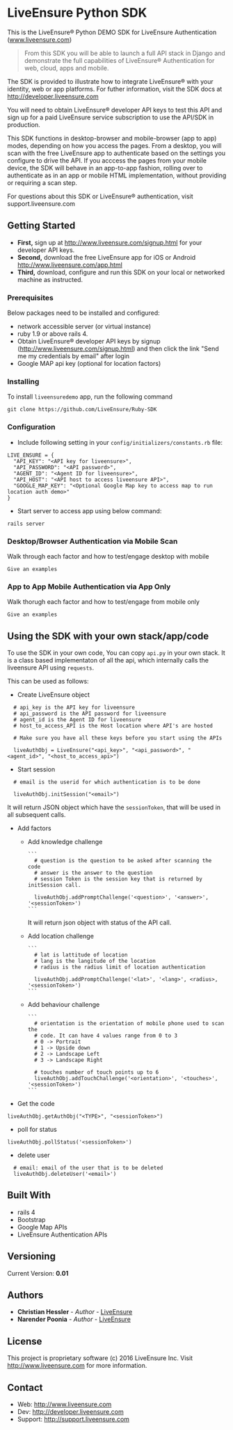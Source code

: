 # LiveEnsure Python SDK

This is the LiveEnsure® Python DEMO SDK for LiveEnsure Authentication (www.liveensure.com)
>From this SDK you will be able to launch a full API stack in Django and demonstrate the 
full capabilities of LiveEnsure® Authentication for web, cloud, apps and mobile.

The SDK is provided to illustrate how to integrate LiveEnsure® with your identity, web or
app platforms. For futher information, visit the SDK docs at http://developer.liveensure.com 

You will need to obtain LiveEnsure® developer API keys to test this API and sign up for a 
paid LiveEnsure service subscription to use the API/SDK in production. 

This SDK functions in desktop-browser and mobile-browser (app to app) modes, depending on how
you access the pages. From a desktop, you will scan with the free LiveEnsure app to authenticate
based on the settings you configure to drive the API. If you acccess the pages from your mobile
device, the SDK will behave in an app-to-app fashion, rolling over to authenticate as in an app
or mobile HTML implementation, without providing or requiring a scan step. 

For questions about this SDK or LiveEnsure® authentication, visit support.liveensure.com 

## Getting Started

* **First,** sign up at http://www.liveensure.com/signup.html for your developer API keys.
* **Second,** download the free LiveEnsure app for iOS or Android http://www.liveensure.com/app.html
* **Third,** download, configure and run this SDK on your local or networked machine as instructed.

### Prerequisites

Below packages need to be installed and configured:
- network accessible server (or virtual instance)
- ruby 1.9 or above rails 4.
- Obtain LiveEnsure® developer API keys by signup (http://www.liveensure.com/signup.html) and then click the link "Send me my credentials by email" after login
- Google MAP api key (optional for location factors)

### Installing

To install `liveensuredemo` app, run the following command
    
    git clone https://github.com/LiveEnsure/Ruby-SDK

### Configuration

* Include following setting in your `config/initializers/constants.rb` file:

```    
LIVE_ENSURE = {
  "API_KEY": "<API key for liveensure>",
  "API_PASSWORD": "<API password>",
  "AGENT_ID": "<Agent ID for liveensure>",
  "API_HOST": "<API host to access liveensure API>",
  "GOOGLE_MAP_KEY": "<Optional Google Map key to access map to run location auth demo>"
}

```

* Start server to access app using below command:

```
rails server
```

### Desktop/Browser Authentication via Mobile Scan

Walk through each factor and how to test/engage desktop with mobile

```
Give an examples
```

### App to App Mobile Authentication via App Only

Walk thorugh each factor and how to test/engage from mobile only

```
Give an examples
```

## Using the SDK with your own stack/app/code

To use the SDK in your own code, You can copy `api.py` in your own stack. It is a class based
implementaton of all the api, which internally calls the liveensure API using `requests`.

This can be used as follows:
- Create LiveEnsure object

```  
  # api_key is the API key for liveensure
  # api_password is the API password for liveensure 
  # agent_id is the Agent ID for liveensure
  # host_to_access_API is the Host location where API's are hosted
  
  # Make sure you have all these keys before you start using the APIs
  
  liveAuthObj = LiveEnsure("<api_key>", "<api_password>", "<agent_id>", "<host_to_access_api>")
```

- Start session

```      
  # email is the userid for which authentication is to be done

  liveAuthObj.initSession("<email>")
```

  It will return JSON object which have the `sessionToken`, that will be used in all subsequent calls.
  

- Add factors
    * Add knowledge challenge

          ```          
            # question is the question to be asked after scanning the code
            # answer is the answer to the question 
            # session Token is the session key that is returned by initSession call.
    
            liveAuthObj.addPromptChallenge('<question>', '<answer>', '<sessionToken>')
          ```

      It will return json object with status of the API call.

    * Add location challenge

          ```
            # lat is lattitude of location
            # lang is the langitude of the location
            # radius is the radius limit of location authentication
            
            liveAuthObj.addPromptChallenge('<lat>', '<lang>', <radius>, '<sessionToken>')
          ```

    * Add behaviour challenge
          
          ```
            # orientation is the orientation of mobile phone used to scan the 
            # code. It can have 4 values range from 0 to 3
            # 0 -> Portrait
            # 1 -> Upside down
            # 2 -> Landscape Left
            # 3 -> Landscape Right
            
            # touches number of touch points up to 6
            liveAuthObj.addTouchChallenge('<orientation>', '<touches>', '<sessionToken>')
          ```
- Get the code

```
liveAuthObj.getAuthObj("<TYPE>", "<sessionToken>")
```

- poll for status

```      
liveAuthObj.pollStatus('<sessionToken>')
```

- delete user

```    
  # email: email of the user that is to be deleted
  liveAuthObj.deleteUser('<email>')
```

## Built With

* rails 4
* Bootstrap
* Google Map APIs
* LiveEnsure Authentication APIs


## Versioning

Current Version: **0.01**

## Authors

* **Christian Hessler** - *Author* - [LiveEnsure](https://github.com/LiveEnsure)
* **Narender Poonia** - *Author* - [LiveEnsure](https://github.com/LiveEnsure)


## License

This project is proprietary software (c) 2016 LiveEnsure Inc. 
Visit http://www.liveensure.com for more information.

## Contact

* Web: http://www.liveensure.com 
* Dev: http://developer.liveensure.com
* Support: http://support.liveensure.com 

